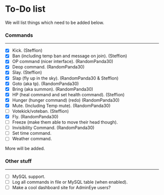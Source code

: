 To-Do list
====

We will list things which need to be added below.

### Commands
---

- [x] Kick. (Steffion)
- [x] Ban (including temp ban and message on join). (Steffion)
- [x] OP command (nicer interface). (RandomPanda30)
- [x] Deop command. (RandomPanda30)
- [x] Slay. (Steffion)
- [x] Slap (fly up in the sky). (RandomPanda30 & Steffion)
- [x] Goto (aka tp). (RandomPanda30)
- [x] Bring (aka summon). (RandomPanda30)
- [x] HP (heal command and set health command). (Steffion)
- [x] Hunger (hunger command) (redo) (RandomPanda30)
- [x] Mute. (Including Temp mute). (RandomPanda30)
- [ ] Votekick/voteban. (Steffion)
- [x] Fly. (RandomPanda30)
- [ ] Freeze (make them able to move their head though).
- [ ] Invisibility Command. (RandomPanda30)
- [ ] Set time command.
- [ ] Weather command.

More will be added.

### Other stuff
---
- [ ] MySQL support.
- [ ] Log all commands in file or MySQL table (when enabled).
- [ ] Make a cool dashboard site for AdminEye users?
